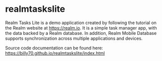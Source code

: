 # realmtaskslite

Realm Tasks Lite is a demo application created by following the tutorial on the Realm website at https://realm.io. It is a simple task manager app, with the data backed by a Realm database. In addition, Realm Mobile Database supports synchronization across multiple applications and devices.

Source code documentation can be found here: https://billy70.github.io/realmtaskslite/index.html

